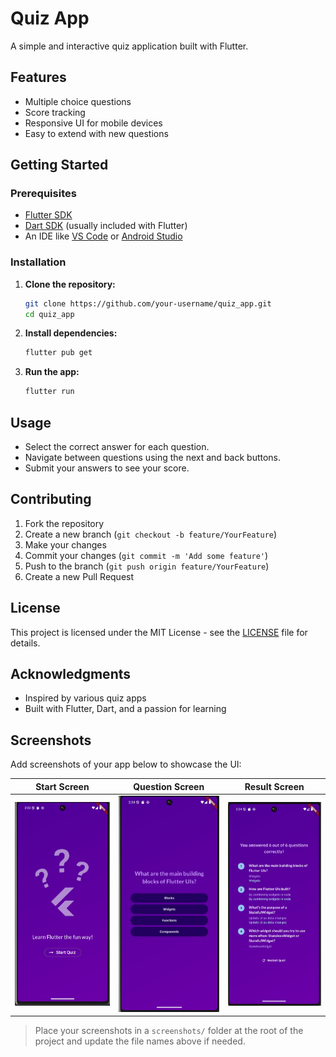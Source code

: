 # Quiz App

A simple and interactive quiz application built with Flutter.

## Features

- Multiple choice questions
- Score tracking
- Responsive UI for mobile devices
- Easy to extend with new questions

## Getting Started

### Prerequisites

- [Flutter SDK](https://docs.flutter.dev/get-started/install)
- [Dart SDK](https://dart.dev/get-dart) (usually included with Flutter)
- An IDE like [VS Code](https://code.visualstudio.com/) or [Android Studio](https://developer.android.com/studio)

### Installation

1. **Clone the repository:**
   ```sh
   git clone https://github.com/your-username/quiz_app.git
   cd quiz_app
   ```
2. **Install dependencies:**
   ```sh
   flutter pub get
   ```
3. **Run the app:**
   ```sh
   flutter run
   ```

## Usage

- Select the correct answer for each question.
- Navigate between questions using the next and back buttons.
- Submit your answers to see your score.

## Contributing

1. Fork the repository
2. Create a new branch (`git checkout -b feature/YourFeature`)
3. Make your changes
4. Commit your changes (`git commit -m 'Add some feature'`)
5. Push to the branch (`git push origin feature/YourFeature`)
6. Create a new Pull Request

## License

This project is licensed under the MIT License - see the [LICENSE](LICENSE) file for details.

## Acknowledgments

- Inspired by various quiz apps
- Built with Flutter, Dart, and a passion for learning

## Screenshots

Add screenshots of your app below to showcase the UI:

| Start Screen           | Question Screen         | Result Screen           |
|------------------------|------------------------|-------------------------|
| ![Start Screen](screenshots/start_screen.png) | ![Question Screen](screenshots/question_screen.png) | ![Result Screen](screenshots/result_screen.png) |

> Place your screenshots in a `screenshots/` folder at the root of the project and update the file names above if needed.
